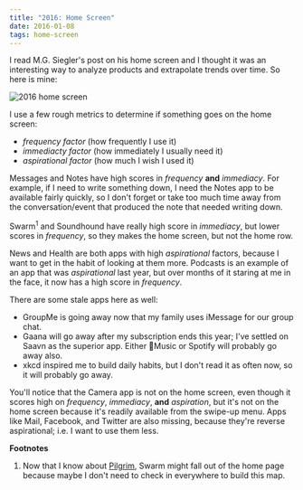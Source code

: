 ```yaml
---
title: "2016: Home Screen"
date: 2016-01-08
tags: home-screen
---
```


I read M.G. Siegler's post on his home screen and I thought it was
an interesting way to analyze products and extrapolate trends over time.
So here is mine:

![2016 home screen](/images/2016-home-screen.jpg)

I use a few rough metrics to determine if something goes on the home screen:

-   _frequency factor_ (how frequently I use it)
-   _immediacty factor_ (how immediately I usually need it)
-   _aspirational factor_ (how much I wish I used it)

Messages and Notes have high scores in _frequency_ **and** _immediacy_.
For example, if I need to write something down, I need the Notes app to be
available fairly quickly, so I don't forget or take too much time away from
the conversation/event that produced the note that needed writing down.

Swarm<sup>1</sup> and Soundhound have really high score in _immediacy_, but
lower scores in _frequency_, so they makes the home screen,
but not the home row.

News and Health are both apps with high _aspirational_ factors, because I want to
get in the habit of looking at them more. Podcasts is an example of an app
that was _aspirational_ last year, but over months of it staring at me in the
face, it now has a high score in _frequency_.

There are some stale apps here as well:

-   GroupMe is going away now that my family uses iMessage for our group chat.
-   Gaana will go away after my subscription ends this year; I've settled
    on Saavn as the superior app. Either Music or Spotify will probably go away also.
-   xkcd inspired me to build daily habits, but I don't read it as often now, so
    it will probably go away.

You'll notice that the Camera app is not on the home screen, even though it scores
high on _frequency_, _immediacy_, **and** _aspiration_, but it's not on
the home screen because it's readily available from the swipe-up menu. Apps like
Mail, Facebook, and Twitter are also missing, because they're reverse aspirational;
i.e. I want to use them less.

**Footnotes**

1. Now that I know about [Pilgrim][1], Swarm might fall out of the home page
   because maybe I don't need to check in everywhere to build this map.

[1]: http://www.techinsider.io/inside-foursquares-pilgrim-technology-2015-12

